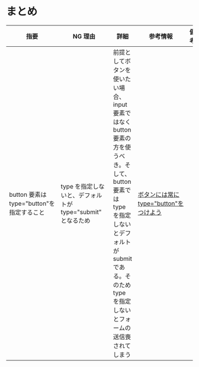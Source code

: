 # まとめ

| 指要                                      | NG 理由                                                   | 詳細                                                                                                                                                                                                          | 参考情報                                                                                    | 備考 |
| ----------------------------------------- | --------------------------------------------------------- | ------------------------------------------------------------------------------------------------------------------------------------------------------------------------------------------------------------- | ------------------------------------------------------------------------------------------- | ---- |
| button 要素は type="button"を指定すること | type を指定しないと、デフォルトが type="submit"となるため | 前提としてボタンを使いたい場合、input 要素ではなく button 要素の方を使うべき。そして、button 要素では type を指定しないとデフォルトが submit である。そのため type を指定しないとフォームの送信喪されてしまう | [ボタンには常に type="button"をつけよう](https://zenn.dev/fujiyama/articles/496e5e81ba7df9) |      |
